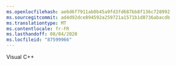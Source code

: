 ```yaml
---
ms.openlocfilehash: ae6d6f7911ab0b45a9fd3fd687bb8f136c728992
ms.sourcegitcommit: ad4d92dce894592a259721a1571b1d8736abacdb
ms.translationtype: MT
ms.contentlocale: fr-FR
ms.lasthandoff: 08/04/2020
ms.locfileid: "87599966"
---
```

Visual C\+\+
